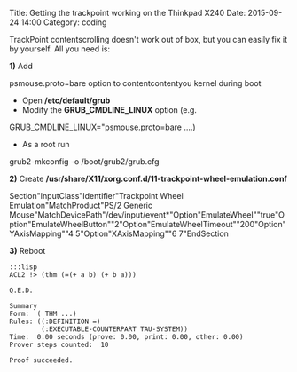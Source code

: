 Title: Getting the trackpoint working on the Thinkpad X240
Date: 2015-09-24 14:00
Category: coding

TrackPoint contentscrolling doesn't work out of box, but you can easily fix it by yourself. All you need is:

**1)** Add 

psmouse.proto=bare option to contentcontentyou kernel during boot

- Open **/etc/default/grub**
- Modify the **GRUB_CMDLINE_LINUX** option (e.g. 

GRUB_CMDLINE_LINUX="psmouse.proto=bare ....)
- As a root run 

grub2-mkconfig -o /boot/grub2/grub.cfg

**2)** Create **/usr/share/X11/xorg.conf.d/11-trackpoint-wheel-emulation.conf**

Section"InputClass"Identifier"Trackpoint Wheel Emulation"MatchProduct"PS/2 Generic Mouse"MatchDevicePath"/dev/input/event*"Option"EmulateWheel""true"Option"EmulateWheelButton""2"Option"EmulateWheelTimeout""200"Option"YAxisMapping""4 5"Option"XAxisMapping""6 7"EndSection

**3)** Reboot


	:::lisp
	ACL2 !> (thm (=(+ a b) (+ b a)))

    Q.E.D.

    Summary
    Form:  ( THM ...)
    Rules: ((:DEFINITION =)
            (:EXECUTABLE-COUNTERPART TAU-SYSTEM))
    Time:  0.00 seconds (prove: 0.00, print: 0.00, other: 0.00)
    Prover steps counted:  10

    Proof succeeded.
